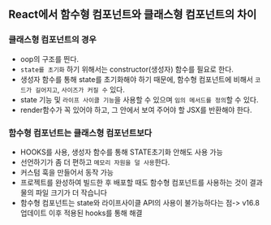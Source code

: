 ## React에서 함수형 컴포넌트와 클래스형 컴포넌트의 차이

### 클래스형 컴포넌트의 경우

- oop의 구조를 띈다.
- `state를 초기화` 하기 위해서는 constructor(생성자) 함수를 필요로 한다.
- 생성자 함수를 통해 state를 초기화해야 하기 때문에, 함수형 컴포넌트에 비해서 `코드가 길어지고`, `사이즈가 커질 수` 있다.
- state 기능 및 `라이프 사이클 기능`을 사용할 수 있으며 `임의 메서드를 정의`할 수 있다.
- render함수가 꼭 있어야 하고, 그 안에서 보여 주어야 할 JSX를 반환해야 한다.

### 함수형 컴포넌트는 클래스형 컴포넌트보다

- HOOKS를 사용, 생성자 함수를 통해 STATE초기화 안해도 사용 가능
- 선언하기가 좀 더 편하고 `메모리 자원을 덜 사용`한다.
- 커스텀 훅을 만들어서 동작 가능
- 프로젝트를 완성하여 빌드한 후 배포할 때도 함수형 컴포넌트를 사용하는 것이 결과물의 파일 크기가 더 작습니다
- 함수형 컴포넌트는 state와 라이프사이클 API의 사용이 불가능하다는 점-> v16.8 업데이트 이후 적용된 hooks를 통해 해결
